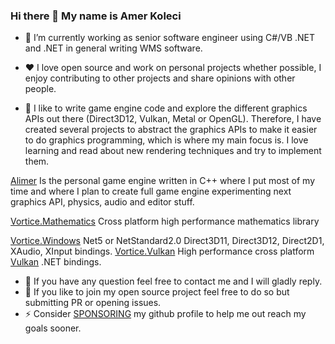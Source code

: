 ### Hi there 👋 My name is Amer Koleci

- 🔭 I’m currently working as senior software engineer using C#/VB .NET and .NET in general writing WMS software.

- :heart: I love open source and work on personal projects whether possible, I enjoy contributing to other projects and share opinions with other people.

- :star2: I like to write game engine code and explore the different graphics APIs out there (Direct3D12, Vulkan, Metal or OpenGL). Therefore, I have created several projects to abstract the graphics APIs to make it easier to do graphics programming, which is where my main focus is. I love learning and read about new rendering techniques and try to implement them. 

[Alimer](https://github.com/amerkoleci/alimer) Is the personal game engine written in C++ where I put most of my time and where I plan to create full game engine experimenting next graphics API, physics, audio and editor stuff.

[Vortice.Mathematics](https://github.com/amerkoleci/Vortice.Mathematics) Cross platform high performance mathematics library

[Vortice.Windows](https://github.com/amerkoleci/Vortice.Windows) Net5 or NetStandard2.0 Direct3D11, Direct3D12, Direct2D1, XAudio, XInput bindings.
[Vortice.Vulkan](https://github.com/amerkoleci/Vortice.Vulkan) High performance cross platform [Vulkan](https://www.khronos.org/vulkan/) .NET bindings.

- 💬 If you have any question feel free to contact me and I will gladly reply.
- 🤔 If you like to join my open source project feel free to do so but submitting PR or opening issues.
- ⚡ Consider [SPONSORING](https://github.com/sponsors/amerkoleci) my github profile to help me out reach my goals sooner.
